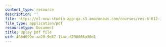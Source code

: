 ```yaml
---
content_type: resource
description: ''
file: https://ol-ocw-studio-app-qa.s3.amazonaws.com/courses/res-6-012-introduction-to-probability-spring-2018/48bd099eaa209d8714acd230066a30d1_6UMv4vb4y7c.pdf
file_type: application/pdf
resourcetype: Document
title: 3play pdf file
uid: 48bd099e-aa20-9d87-14ac-d230066a30d1
---
```

